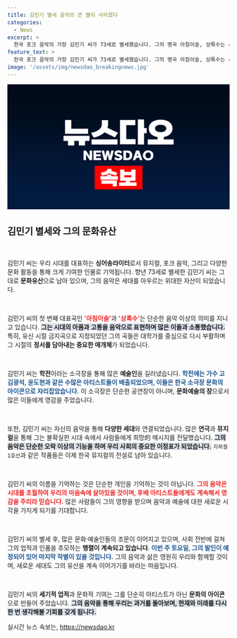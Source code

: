 ```yaml
---
title: 김민기 별세 음악의 큰 별이 사라졌다
categories:
  - News
excerpt: >
  한국 포크 음악의 거장 김민기 씨가 73세로 별세했습니다. 그의 명곡 아침이슬, 상록수는 시대를 초월해 여전히 감동을 주며, 문화·예술계를 이끈 소극장 학전이 그를 잊지 않을 것입니다.
feature_text: >
  한국 포크 음악의 거장 김민기 씨가 73세로 별세했습니다. 그의 명곡 아침이슬, 상록수는 시대를 초월해 여전히 감동을 주며, 문화·예술계를 이끈 소극장 학전이 그를 잊지 않을 것입니다.
image: '/assets/img/newsdao_breakingnews.jpg'
---
```


<p><img src="/assets/img/newsdao_breakingnews.jpg" alt="flaretime 속보" /></p>

<h2 data-ke-size="size26">김민기 별세와 그의 문화유산</h2>

<p data-ke-size="size16">&nbsp;</p>

<p>김민기 씨는 우리 시대를 대표하는 <strong>싱어송라이터</strong>로서 뮤지컬, 포크 음악, 그리고 다양한 문화 활동을 통해 크게 기여한 인물로 기억됩니다. 향년 73세로 별세한 김민기 씨는 그대로 <strong>문화유산</strong>으로 남아 있으며, 그의 음악은 세대를 아우르는 위대한 자산이 되었습니다. </p>

<p data-ke-size="size16">&nbsp;</p>

<p>김민기 씨의 첫 번째 대표곡인 <b><span style="color: #ee2323;">'아침이슬'</span></b>과 <b><span style="color: #ee2323;">'상록수'</span></b>는 단순한 음악 이상의 의미를 지니고 있습니다. <b><span style="background-color: #21538527;">그는 시대의 아픔과 고통을 음악으로 표현하며 많은 이들과 소통했습니다.</span></b> 특히, 유신 시절 금지곡으로 지정되었던 그의 곡들은 대학가를 중심으로 다시 부활하며 그 시절의 <strong>정서를 담아내는 중요한 매개체</strong>가 되었습니다.</p>

<p data-ke-size="size16">&nbsp;</p>

<p>김민기 씨는 <strong>학전</strong>이라는 소극장을 통해 많은 <strong>예술인</strong>을 길러냈습니다. <b><span style="color: #1a5490;">학전에는 가수 고 김광석, 윤도현과 같은 수많은 아티스트들이 배출되었으며, 이들은 한국 소극장 문화의 아이콘으로 자리잡았습니다.</span></b> 이 소극장은 단순한 공연장이 아니며, <strong>문화예술의 장</strong>으로서 많은 이들에게 영감을 주었습니다.</p>

<p data-ke-size="size16">&nbsp;</p>

<p>또한, 김민기 씨는 자신의 음악을 통해 <strong>다양한 세대</strong>와 연결되었습니다. 많은 <strong>연극</strong>과 <strong>뮤지컬</strong>을 통해 그는 불확실한 시대 속에서 사람들에게 희망的 메시지를 전달했습니다. <b><span style="background-color: #21538527;">그의 음악은 단순한 오락 이상의 기능을 하며 우리 사회의 중요한 이정표가 되었습니다.</span></b> <code>지하철 1호선</code>과 같은 작품들은 이제 한국 뮤지컬의 전설로 남아 있습니다.</p>

<p data-ke-size="size16">&nbsp;</p>

<p>김민기 씨의 이름을 기억하는 것은 단순한 개인을 기억하는 것이 아닙니다. <b><span style="color: #ee2323;">그의 음악은 시대를 초월하여 우리의 마음속에 살아있을 것이며, 후배 아티스트들에게도 계속해서 영감을 주리라 믿습니다.</span></b> 많은 사람들이 그의 영향을 받으며 음악과 예술에 대한 새로운 시각을 가지게 되기를 기대합니다.</p>

<p data-ke-size="size16">&nbsp;</p>

<p>김민기 씨의 별세 후, 많은 문화·예술인들의 조문이 이어지고 있으며, 사회 전반에 걸쳐 그의 업적과 인품을 추모하는 <strong>행렬이 계속되고 있습니다</strong>. <b><span style="color: #1a5490;">이번 주 토요일, 그의 발인이 예정되어 있어 마지막 작별이 있을 것입니다.</span></b> 그의 음악과 삶은 영원히 우리와 함께할 것이며, 새로운 세대도 그의 유산을 계속 이어가기를 바라는 마음입니다.</p>

<p data-ke-size="size16">&nbsp;</p>

<p>김민기 씨의 <strong>세기적 업적</strong>과 문화적 기여는 그를 단순히 아티스트가 아닌 <strong>문화의 아이콘</strong>으로 만들어 주었습니다. <b><span style="background-color: #21538527;">그의 음악을 통해 우리는 과거를 돌아보며, 현재와 미래를 다시 한 번 생각해볼 기회를 갖게 됩니다.</span></b></p>
실시간 뉴스 속보는, <a href="https://newsdao.kr" rel="dofollow">https://newsdao.kr</a>


